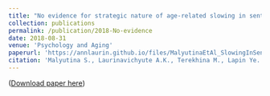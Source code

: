 ```yaml
---
title: "No evidence for strategic nature of age-related slowing in sentence processing"
collection: publications
permalink: /publication/2018-No-evidence
date: 2018-08-31
venue: 'Psychology and Aging'
paperurl: 'https://annlaurin.github.io/files/MalyutinaEtAl_SlowingInSentenceProcessing_accepted.pdf'
citation: 'Malyutina S., Laurinavichyute A.K., Terekhina M., Lapin Ye. &quot;No evidence for strategic nature of age-related slowing in sentence processing.&quot; <i>Psychology and Aging</i>, Vol. 33, No. 7, 1045–1059.'
---
```

([Download paper here](https://annlaurin.github.io/files/MalyutinaEtAl_SlowingInSentenceProcessing_accepted.pdf))
